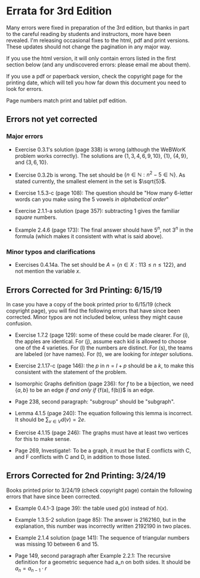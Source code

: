 
# Errata for 3rd Edition

Many errors were fixed in preparation of the 3rd edition, but thanks in part to the careful reading by students and instructors, more have been revealed.  I'm releasing occasional fixes to the html, pdf and print versions.  These updates should not change the pagination in any major way.

If you use the html version, it will only contain errors listed in the first section below (and any undiscovered errors: please email me about them).

If you use a pdf or paperback version, check the copyright page for the printing date, which will tell you how far down this document you need to look for errors.

Page numbers match print and tablet pdf edition.

## Errors not yet corrected

### Major errors
* Exercise 0.3.1's solution (page 338) is wrong (although the WeBWorK problem works correctly).  The solutions are $\{1,3,4,6,9,10\}$, $\{1\}$, $\{4,9\}$, and $\{3,6,10\}$.

* Exercise 0.3.2b is wrong.  The set should be $\{n \in \mathbb N : n^2 - 5 \in \mathbb N\}$.  As stated currently, the smallest element in the set is $\sqrt{5}$.

* Exercise 1.5.3-c (page 108): The question should be "How many 6-letter words can you make using the 5 vowels *in alphabetical order*"

* Exercise 2.1.1-a solution (page 357): subtracting 1 gives the familiar *square* numbers.

* Example 2.4.6 (page 173): The final answer should have $5^n$, not $3^n$ in the formula (which makes it consistent with what is said above).

### Minor typos and clarifications

* Exercises 0.4.14a.  The set should be $A = \{n \in X : 113 \le n \le 122\}$, and not mention the variable $x$.


## Errors Corrected for 3rd Printing: 6/15/19

In case you have a copy of the book printed prior to 6/15/19 (check copyright page), you will find the following errors that have since been corrected.  Minor typos are not included below, unless they might cause confusion.



* Exercise 1.7.2 (page 129): some of these could be made clearer.  For (i), the apples are identical.  For (j), assume each kid is allowed to choose one of the 4 varieties.  For (l) the numbers are distinct.  For (s), the teams are labeled (or have names).  For (t), we are looking for *integer* solutions.

* Exercise 2.1.17-c (page 146): the $p$ in $n = l+p$ should be a $k$, to make this consistent with the statement of the problem.  

* Isomorphic Graphs definition (page 236): for $f$ to be a bijection, we need $\{a,b\}$ to be an edge *if and only if* \{f(a), f(b)\}$ is an edge.  

* Page 238, second paragraph: "subgroup" should be "subgraph".

* Lemma 4.1.5 (page 240): The equation following this lemma is incorrect.  It should be $\sum_{v\in V} d(v) = 2e$.

* Exercise 4.1.15 (page 246): The graphs must have at least two vertices for this to make sense.

* Page 269, Investigate!: To be a graph, it must be that E conflicts with C, and F conflicts with C and D, in addition to those listed.




## Errors Corrected for 2nd Printing: 3/24/19

Books printed prior to 3/24/19 (check copyright page) contain the following errors that have since been corrected. 

* Example 0.4.1-3 (page 39): the table used $g(x)$ instead of $h(x)$.

* Example 1.3.5-2 solution (page 85): The answer is 2162160, but in the explanation, this number was incorrectly written 2192190 in two places.

* Example 2.1.4 solution (page 141): The sequence of triangular numbers was missing 10 between 6 and 15.

* Page 149, second paragraph after Example 2.2.1: The recursive definition for a geometric sequence had a_n on both sides.  It should be $a_n = a_{n-1}\cdot r$



